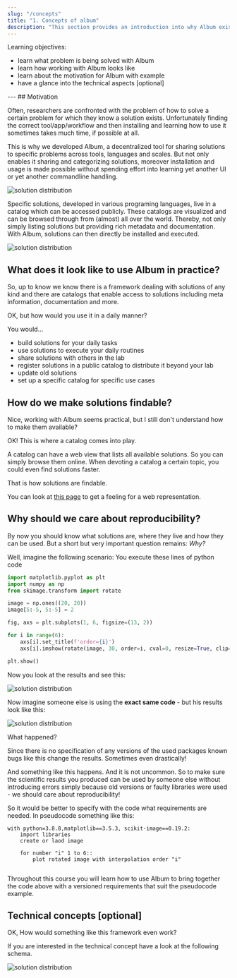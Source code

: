 ```yaml
---
slug: "/concepts"
title: "1. Concepts of album"
description: "This section provides an introduction into why Album exists and what it's aiming to solve."
---
```


<div class="learning-objectives">
Learning objectives:
<ul>
<li>learn what problem is being solved with Album</li>
<li>learn how working with Album looks like</li>
<li>learn about the motivation for Album with example</li>
<li>have a glance into the technical aspects [optional]</li>
</ul>
</div>
---
## Motivation

Often, researchers are confronted with the problem of how to solve a certain problem for which they know a
solution exists. Unfortunately finding the correct tool/app/workflow and then installing and learning how to use it 
sometimes takes much time, if possible at all.

This is why we developed Album, a decentralized tool for sharing solutions to specific problems across tools, languages
and scales. But not only enables it sharing and categorizing solutions, moreover installation and usage is made possible 
without spending effort into learning yet another UI or yet another commandline handling.

![solution distribution](https://gitlab.com/album-app/album-workshop/-/raw/main/static/album-comparison.png)

Specific solutions, developed in various programing languages, live in a catalog which can be accessed publicly.
These catalogs are visualized and can be browsed through from (almost) all over the world. Thereby, not only simply 
listing solutions but providing rich metadata and documentation. With Album, solutions can then directly be installed
and executed.

![solution distribution](https://gitlab.com/album-app/album-workshop/-/raw/main/static/album-schema-people.png)

## What does it look like to use Album in practice?
So, up to know we know there is a framework dealing with solutions of any kind and there are catalogs that enable access 
to solutions including meta information, documentation and more.

OK, but how would you use it in a daily manner?

You would...
- build solutions for your daily tasks
- use solutions to execute your daily routines
- share solutions with others in the lab
- register solutions in a public catalog to distribute it beyond your lab
- update old solutions 
- set up a specific catalog for specific use cases

## How do we make solutions findable?
Nice, working with Album seems practical, but I still don't understand how to make them available?

OK! This is where a catalog comes into play.

A catalog can have a web view that lists all available solutions.
So you can simply browse them online. 
When devoting a catalog a certain topic, you could even find solutions faster.

That is how solutions are findable.

You can look at [this page](https://album-app.gitlab.io/catalogs/default/catalog) to get a feeling
for a web representation. 


## Why should we care about reproducibility?
By now you should know what solutions are, where they live and how they can be used. 
But a short but very important question remains: *Why?*

Well, imagine the following scenario:
You execute these lines of python code

```python
import matplotlib.pyplot as plt
import numpy as np
from skimage.transform import rotate

image = np.ones((20, 20))
image[5:-5, 5:-5] = 2

fig, axs = plt.subplots(1, 6, figsize=(13, 2))

for i in range(6):
    axs[i].set_title(f'order={i}')
    axs[i].imshow(rotate(image, 30, order=i, cval=0, resize=True, clip=True), vmin=0, vmax=3)

plt.show()
```

Now you look at the results and see this:

![solution distribution](https://gitlab.com/album-app/album-workshop/-/raw/main/static/from_zero_to_hero_fix.png)

Now imagine someone else is using the **exact same code** - but his results look like this:

![solution distribution](https://gitlab.com/album-app/album-workshop/-/raw/main/static/from_zero_to_hero_bug.png)

What happened?

Since there is no specification of any versions of the used packages known bugs like this change the results. 
Sometimes even drastically!

And something like this happens. And it is not uncommon. So to make sure the scientific results you produced can be
used by someone else without introducing errors simply because old versions or faulty libraries were 
used - we should care about reproducibility!


So it would be better to specify with the code what requirements are needed. In pseudocode something like this:

```
with python=3.8.8,matplotlib==3.5.3, scikit-image==0.19.2:
    import libraries
    create or laod image
        
    for number "i" 1 to 6::
        plot rotated image with interpolation order "i" 
    
```

Throughout this course you will learn how to use Album to bring together the code above with a versioned requirements 
that suit the pseudocode example.

## Technical concepts [optional]

OK, How would something like this framework even work? 

If you are interested in the technical concept have a look at the following schema. 

![solution distribution](https://gitlab.com/album-app/album-workshop/-/raw/main/static/album-schema.png)